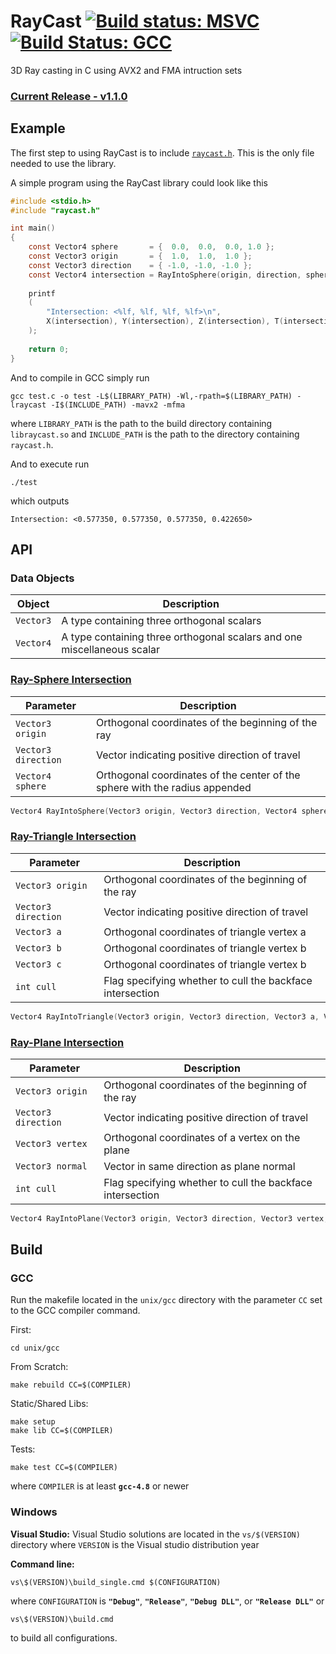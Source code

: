 # RayCast  [![Build status: MSVC](https://ci.appveyor.com/api/projects/status/9c7uo3xxyguplf07?svg=true)](https://ci.appveyor.com/project/garrettsickles/raycast) [![Build Status: GCC](https://travis-ci.org/garrettsickles/RayCast.svg?branch=master)](https://travis-ci.org/garrettsickles/RayCast)

3D Ray casting in C using AVX2 and FMA intruction sets

### [**Current Release - v1.1.0**](https://github.com/garrettsickles/RayCast/releases/tag/v1.1.0)
## Example

The first step to using RayCast is to include [`raycast.h`](https://github.com/garrettsickles/RayCast/blob/master/include/raycast.h). This is the only file needed to use the library.

A simple program using the RayCast library could look like this
```C
#include <stdio.h>
#include "raycast.h"

int main()
{
    const Vector4 sphere       = {  0.0,  0.0,  0.0, 1.0 };
    const Vector3 origin       = {  1.0,  1.0,  1.0 };
    const Vector3 direction    = { -1.0, -1.0, -1.0 };
    const Vector4 intersection = RayIntoSphere(origin, direction, sphere);
    
    printf
    (
        "Intersection: <%lf, %lf, %lf, %lf>\n",
        X(intersection), Y(intersection), Z(intersection), T(intersection)
    );
    
    return 0;
}
```
And to compile in GCC simply run
```
gcc test.c -o test -L$(LIBRARY_PATH) -Wl,-rpath=$(LIBRARY_PATH) -lraycast -I$(INCLUDE_PATH) -mavx2 -mfma
```
where `LIBRARY_PATH` is the path to the build directory containing `libraycast.so` and `INCLUDE_PATH` is the path to the directory containing `raycast.h`.

And to execute run
```
./test
```
which outputs
```
Intersection: <0.577350, 0.577350, 0.577350, 0.422650>
```

## API

### Data Objects
| Object | Description |
| --- | --- |
| `Vector3` | A type containing three orthogonal scalars |
| `Vector4` | A type containing three orthogonal scalars and one miscellaneous scalar |

### [Ray-Sphere Intersection](https://github.com/garrettsickles/RayCast/blob/master/src/sphere.c)
| Parameter | Description |
| --- | --- |
| `Vector3 origin` |  Orthogonal coordinates of the beginning of the ray |
| `Vector3 direction` | Vector indicating positive direction of travel |
| `Vector4 sphere` |  Orthogonal coordinates of the center of the sphere with the radius appended |
```C
Vector4 RayIntoSphere(Vector3 origin, Vector3 direction, Vector4 sphere)
```

### [Ray-Triangle Intersection](https://github.com/garrettsickles/RayCast/blob/master/src/triangle.c)
| Parameter | Description |
| --- | --- |
| `Vector3 origin` |  Orthogonal coordinates of the beginning of the ray |
| `Vector3 direction` | Vector indicating positive direction of travel |
| `Vector3 a` |  Orthogonal coordinates of triangle vertex a |
| `Vector3 b` |  Orthogonal coordinates of triangle vertex b |
| `Vector3 c` |  Orthogonal coordinates of triangle vertex b |
| `int cull` |  Flag specifying whether to cull the backface intersection |
```C
Vector4 RayIntoTriangle(Vector3 origin, Vector3 direction, Vector3 a, Vector3 b, Vector3 c, int cull)
```

### [Ray-Plane Intersection](https://github.com/garrettsickles/RayCast/blob/master/src/plane.c)
| Parameter | Description |
| --- | --- |
| `Vector3 origin` |  Orthogonal coordinates of the beginning of the ray |
| `Vector3 direction` | Vector indicating positive direction of travel |
| `Vector3 vertex` |  Orthogonal coordinates of a vertex on the plane |
| `Vector3 normal` |  Vector in same direction as plane normal |
| `int cull` |  Flag specifying whether to cull the backface intersection |
```C
Vector4 RayIntoPlane(Vector3 origin, Vector3 direction, Vector3 vertex, Vector3 normal, int cull)
```

## Build

### GCC
Run the makefile located in the `unix/gcc` directory with the parameter `CC` set to the GCC compiler command.

First:
```
cd unix/gcc
```

From Scratch:
```
make rebuild CC=$(COMPILER)
```

Static/Shared Libs:
```
make setup
make lib CC=$(COMPILER)
```

Tests:
```
make test CC=$(COMPILER)
```

where `COMPILER` is at least **`gcc-4.8`** or newer


### Windows
**Visual Studio:**
Visual Studio solutions are located in the `vs/$(VERSION)` directory where `VERSION` is the Visual studio distribution year

**Command line:**
```
vs\$(VERSION)\build_single.cmd $(CONFIGURATION)
```
where `CONFIGURATION` is **`"Debug"`**, **`"Release"`**, **`"Debug DLL"`**, or **`"Release DLL"`** or

```
vs\$(VERSION)\build.cmd
```
to build all configurations.
